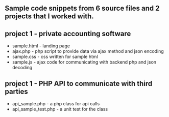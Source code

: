 ## Sample code snippets from 6 source files and 2 projects that I worked with. ##

## project 1 - private accounting software ##
* sample.html - landing page
* ajax.php - php script to provide data via ajax method and json encoding
* sample.css - css written for sample html
* sample.js - ajax code for communicating with backend php and json decoding

## project 1 - PHP API to communicate with third parties ##
* api_sample.php - a php class for api calls
* api_sample_test.php - a unit test for the class

